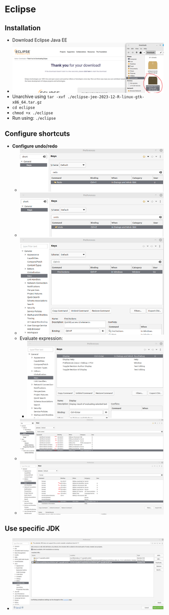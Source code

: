 # Eclipse

## Installation
- Download Eclipse Java EE
- <img src="./forReadme/img1.png" />
- Unarchive using `tar -xvf ./eclipse-jee-2023-12-R-linux-gtk-x86_64.tar.gz `
- `cd eclipse`
- `chmod +x ./eclipse`
- Run using: `./eclipse`

## Configure shortcuts
- **Configure undo/redo**
    - <img src="./forReadme/img2.png" />
    - <img src="./forReadme/img3.png" />
    - <img src="./forReadme/img4.png" />
    - Evaluate expression: 
      - <img src="./forReadme/img5.png" />
    - <img src="./forReadme/img6.png" />
    - <img src="./forReadme/img7.png" />

## Use specific JDK
- <img src="./forReadme/img11.png" />


